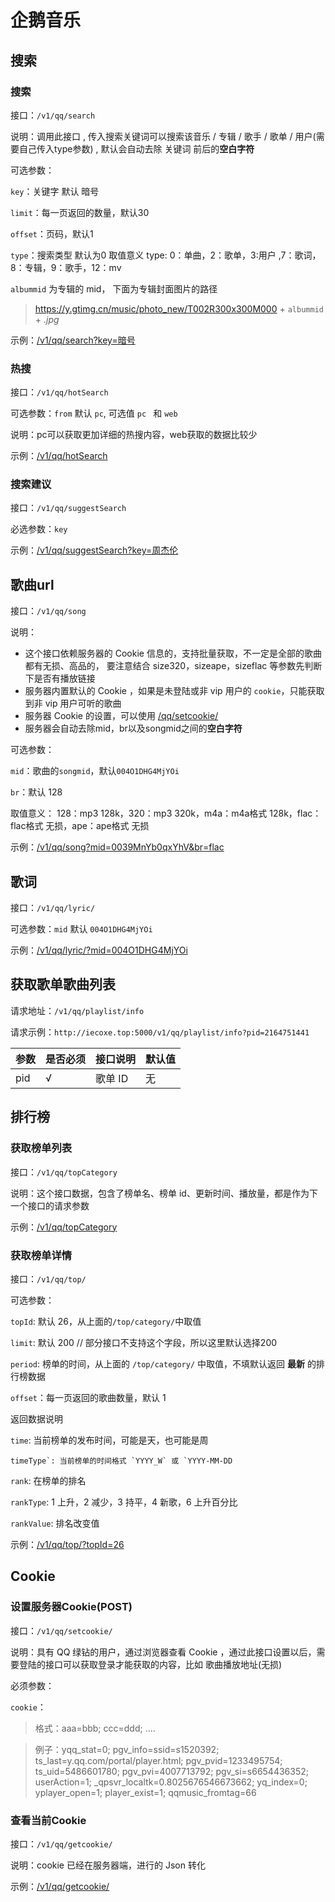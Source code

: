 # 企鹅音乐<!-- {docsify-ignore} -->

## 搜索

### 搜索

接口：`/v1/qq/search`

说明：调用此接口 , 传入搜索关键词可以搜索该音乐 / 专辑 / 歌手 / 歌单 / 用户(需要自己传入type参数) , 默认会自动去除 关键词 前后的**空白字符** 

可选参数：

`key`：关键字 默认 暗号

`limit`：每一页返回的数量，默认30

`offset`：页码，默认1

`type`：搜索类型 默认为0 取值意义 type: 0：单曲，2：歌单，3:用户 ,7：歌词，8：专辑，9：歌手，12：mv



`albummid` 为专辑的 mid， 下面为专辑封面图片的路径

> https://y.gtimg.cn/music/photo_new/T002R300x300M000 + `albummid` + _.jpg_

示例：[/v1/qq/search?key=暗号](http://iecoxe.top:5000/v1/qq/search?key=暗号)



### 热搜

接口：`/v1/qq/hotSearch`

可选参数：`from` 默认 `pc`, 可选值 `pc ` 和 `web`

说明：pc可以获取更加详细的热搜内容，web获取的数据比较少

示例：[/v1/qq/hotSearch](http://iecoxe.top:5000/v1/qq/hotSearch)



### 搜索建议

接口：`/v1/qq/suggestSearch`

必选参数：`key`

示例：[/v1/qq/suggestSearch?key=周杰伦](http://iecoxe.top:5000/v1/qq/suggestSearch?key=周杰伦)



## 歌曲url

接口：`/v1/qq/song`

说明：

- 这个接口依赖服务器的 Cookie 信息的，支持批量获取，不一定是全部的歌曲都有无损、高品的， 要注意结合 size320，sizeape，sizeflac 等参数先判断下是否有播放链接
- 服务器内置默认的 Cookie ，如果是未登陆或非 vip 用户的 `cookie`，只能获取到非 vip 用户可听的歌曲
- 服务器 Cookie 的设置，可以使用 [/qq/setcookie/](//#/?id=设置用户cookie)
- 服务器会自动去除mid，br以及songmid之间的**空白字符**

可选参数：

`mid`：歌曲的`songmid`，默认`004O1DHG4MjYOi`

`br`：默认 128 

取值意义： 128：mp3 128k，320：mp3 320k，m4a：m4a格式 128k，flac：flac格式 无损，ape：ape格式 无损

示例：[/v1/qq/song?mid=0039MnYb0qxYhV&br=flac](http://iecoxe.top:5000/v1/qq/song?mid=0039MnYb0qxYhV&br=flac)



## 歌词

接口：`/v1/qq/lyric/`

可选参数：`mid` 默认 `004O1DHG4MjYOi`

示例：[/v1/qq/lyric/?mid=004O1DHG4MjYOi](http://iecoxe.top:5000/v1/qq/lyric/?mid=004O1DHG4MjYOi)



## 获取歌单歌曲列表

请求地址：`/v1/qq/playlist/info`

请求示例：`http://iecoxe.top:5000/v1/qq/playlist/info?pid=2164751441`

| 参数 | 是否必须 | 接口说明 | 默认值 |
| ---- | -------- | -------- | ------ |
| pid  | √        | 歌单 ID  | 无     |





## 排行榜

### 获取榜单列表

接口：`/v1/qq/topCategory`

说明：这个接口数据，包含了榜单名、榜单 id、更新时间、播放量，都是作为下一个接口的请求参数

示例：[/v1/qq/topCategory](http://iecoxe.top:5000/v1/qq/topCategory)



### 获取榜单详情

接口：`/v1/qq/top/`

可选参数：

`topId`: 默认 26，从上面的`/top/category/`中取值

`limit`: 默认 200 // 部分接口不支持这个字段，所以这里默认选择200

`period`: 榜单的时间，从上面的 `/top/category/` 中取值，不填默认返回 **最新** 的排行榜数据

`offset`：每一页返回的歌曲数量，默认 1

返回数据说明

`time`: 当前榜单的发布时间，可能是天，也可能是周

```
timeType`: 当前榜单的时间格式 `YYYY_W` 或 `YYYY-MM-DD
```

`rank`: 在榜单的排名

`rankType`: 1 上升，2 减少，3 持平，4 新歌，6 上升百分比

`rankValue`: 排名改变值

示例：[/v1/qq/top/?topId=26](http://iecoxe.top:5000/v1/qq/top/?topId=26)



## Cookie



### 设置服务器Cookie(POST)

接口：`/v1/qq/setcookie/`

说明：具有 QQ 绿钻的用户，通过浏览器查看 Cookie ，通过此接口设置以后，需要登陆的接口可以获取登录才能获取的内容，比如 歌曲播放地址(无损)

必须参数：

`cookie`：

> 格式：aaa=bbb; ccc=ddd; ....

> 例子：yqq_stat=0; pgv_info=ssid=s1520392; ts_last=y.qq.com/portal/player.html; pgv_pvid=1233495754; ts_uid=5486601780; pgv_pvi=4007713792; pgv_si=s6654436352; userAction=1; _qpsvr_localtk=0.8025676546673662; yq_index=0; yplayer_open=1; player_exist=1; qqmusic_fromtag=66



### 查看当前Cookie

接口：`/v1/qq/getcookie/`

说明：cookie 已经在服务器端，进行的 Json 转化

示例：[/v1/qq/getcookie/](http://iecoxe.top:5000/v1/qq/getcookie/)


